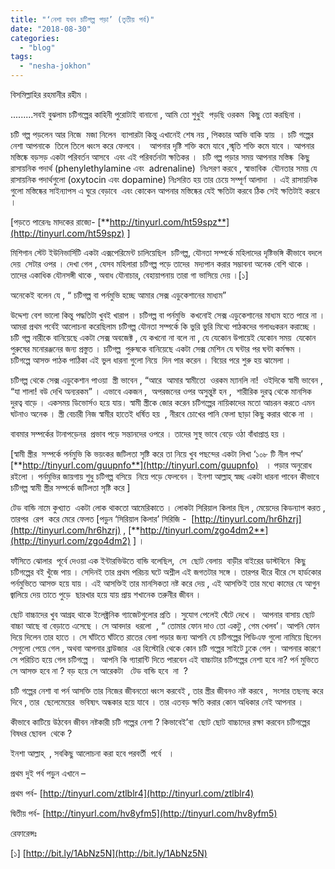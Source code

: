 ```yaml
---
title: "‘নেশা যখন চটিগল্প পড়া’ (তৃতীয় পর্ব)"
date: "2018-08-30"
categories: 
  - "blog"
tags: 
  - "nesha-jokhon"
---
```


বিসমিল্লাহির রহমানীর রহীম ।

.........সবই বুঝলাম চটিগল্পের কাহিনী পুরোটাই বানানো , আমি তো শুধুই  পড়ছি ওরকম  কিছু তো করছিনা ।

চটি গল্প পড়লেন আর নিজে  মজা নিলেন  ব্যাপারটা কিন্তু এখানেই শেষ নয় , পিকচার আভি বাকি হ্যায়  । চটি গল্পের নেশা আপনাকে  তিলে তিলে ধ্বংস করে ফেলবে ।   আপনার দৃষ্টি শক্তি কমে যাবে ,স্মৃতি শক্তি কমে যাবে । আপনার মস্তিষ্কে বড়সড় একটা পরিবর্তন আসবে  এবং এই পরিবর্তনটা ক্ষতিকর ।  চটি গল্প পড়ার সময় আপনার মস্তিষ্ক  কিছু রাসায়নিক পদার্থ (phenylethylamine এবং  adrenaline)  নিঃসরণ করবে , স্বাভাবিক  যৌনতার সময় যে রাসায়নিক পদার্থগুলো (oxytocin এবং dopamine) নিঃসরিত হয় তার চেয়ে সম্পূর্ণ আলাদা  । এই রাসায়নিক গুলো মস্তিষ্কের সাইন্যাপস এ ঘুরে বেড়াবে  এবং কোকেন আপনার মস্তিষ্কের যেই ক্ষতিটা করবে ঠিক সেই ক্ষতিটাই করবে ।

\[পড়তে পারেনঃ মাদকের রাজ্যে- [**http://tinyurl.com/ht59spz**](http://tinyurl.com/ht59spz) \]

মিশিগান স্টেট ইউনিভার্সিটি একটা এক্সপেরিমেন্ট চালিয়েছিল  চটিগল্প, যৌনতা সম্পর্কে মহিলাদের দৃষ্টিভঙ্গি কীভাবে বদলে দেয়  সেটার ওপর । দেখা গেল , যেসব মহিলারা চটিগল্প পড়ে তাদের  মদ্যপান করার সম্ভাবনা অনেক বেশি থাকে । তাদের একাধিক যৌনসঙ্গী থাকে , অবাধ যৌনাচার, বেহায়াপনায় তারা গা ভাসিয়ে দেয় ।\[১\]

অনেকেই বলেন যে , “ চটিগল্প বা পর্নমুভি হচ্ছে আমার সেক্স এডুকেশানের মাধ্যম”

উদ্দেশ্য বেশ ভালো কিন্তু পদ্ধতিটা খুবই খারাপ । চটিগল্প বা পর্নমুভি  কখনোই সেক্স এডুকেশানের মাধ্যম হতে পারে না । আমরা প্রথম পর্বেই আলোচনা করেছিলাম চটিগল্প যৌনতা সম্পর্কে কি ভুরি ভুরি মিথ্যে পাঠকদের গলাধঃকরন করাচ্ছে । চটি গল্প নারীকে বানিয়েছে একটা সেক্স অবজেক্ট , যে কখনো না বলে না , যে যেকোন উপায়েই যেকোন সময়  যেকোন পুরুষের মনোরঞ্জনের জন্য প্রস্তুত । চটিগল্প  পুরুষকে বানিয়েছে একটা সেক্স মেশিন যে ঘন্টার পর ঘন্টা কর্মক্ষম ।  চটিগল্পে আসক্ত পাঠক পাঠিকা এই ভুল ধারনা গুলো নিয়ে  দিন পার করেন । বিয়ের পরে শুরু হয় ঝামেলা ।

চটিগল্প থেকে সেক্স এডুকেশান পাওয়া  স্ত্রী ভাবেন , “আরে  আমার স্বামীতো  ওরকম ম্যানলি না!  ওইদিকে স্বামী ভাবেন , “যা শালা! বউ দেখি অন্যরকম” । এভাবে একজন ,  অপরজনের ওপর অসুন্তুষ্ট হন ,  শারীরিক দুরত্ব থেকে মানসিক দুরত্ব বাড়ে । একসময় ডিভোর্সও হয়ে যায়। স্বামী স্ত্রীকে জোর করেন চটিগল্পের নায়িকাদের মতো আচরন করতে এমন ঘটনাও অনেক । স্ত্রী বেচারী নিজ স্বামীর হাতেই ধর্ষিত হয়  , নীরবে চোখের পানি ফেলা ছাড়া কিছু করার থাকে না  ।

বাবমার সম্পর্কের টানাপড়েনর  প্রভাব পড়ে সন্তানদের ওপরে । তাদের সুস্থ ভাবে বেড়ে ওঠা বাঁধাপ্রাপ্ত হয় ।

\[স্বামী স্ত্রীর  সম্পর্কে পর্নমুভি কি ভয়ংকর জটিলতা সৃষ্টি করে তা নিয়ে খুব পছন্দের একটা লিখা ‘১০৮ টি নীল পদ্ম’ [**http://tinyurl.com/guupnfo**](http://tinyurl.com/guupnfo)   । পড়ার অনুরোধ রইলো । পর্নমুভির জায়গায় শুধু চটিগল্প বসিয়ে  নিয়ে পড়ে ফেলবেন । ইনশা আল্লাহ্‌ স্বচ্ছ একটা ধারনা পাবেন কীভাবে চটিগল্প স্বামী স্ত্রীর সম্পর্কে জটিলতা সৃষ্টি করে \]

টেড বান্ডি নামে কুখ্যাত  একটা লোক থাকতো আমেরিকাতে । লোকটা সিরিয়াল কিলার ছিল , মেয়েদের কিডন্যাপ করত , তারপর  রেপ  করে মেরে ফেলত \[পড়ুন ‘সিরিয়াল কিলার’ সিরিজি -  [http://tinyurl.com/hr6hzrj](http://tinyurl.com/hr6hzrj) , [**http://tinyurl.com/zgo4dm2**](http://tinyurl.com/zgo4dm2) \] ।

ফাঁসিতে ঝোলার  পূর্বে দেওয়া এক ইন্টারভিউতে বান্ডি বলেছিল,  সে  ছোট বেলায়  বাড়ীর বাইরের ডাস্টবিনে  কিছু চটিগল্পের বই খুঁজে পায় । সেদিনই তার প্রথম পরিচয় ঘটে অশ্লীল এই জগতটার সঙ্গে । তারপর ধীরে ধীরে সে হার্ডকোর পর্নমুভিতে আসক্ত হয়ে যায় । এই আসক্তিই তার মানসিকতা নষ্ট করে দেয় , এই আসক্তিই তার মধ্যে কামের যে আগুন জ্বালিয়ে দেয় তাতে পুড়ে  ছারখার হয়ে যায় প্রায় শখানেক তরুনীর জীবন ।

ছোট বাচ্চাদের খুব আগ্রহ থাকে ইলেক্ট্রনিক গ্যাজেটগুলোর প্রতি । সুযোগ পেলেই ঘেঁটে দেখে ।  আপনার বাসায় ছোট বাচ্চা আছে বা বেড়াতে এসেছে । সে আবদার  ধরলো  , “ তোমার ফোন দাও তো একটু , গেম খেলব’। আপনি ফোন দিয়ে দিলেন তার হাতে । সে ঘাঁটতে ঘাঁটতে রাতের বেলা পড়ার জন্য আপনি যে চটিগল্পের পিডিএফ গুলো নামিয়ে ছিলেন সেগুলো পেয়ে গেল , অথবা আপনার ব্রাউজার  এর হিস্টোরি থেকে কোন চটি গল্পের সাইটে ঢুকে গেল । আপনার কারণে সে পরিচিত হয়ে গেল চটিগল্পে ।  আপনি কি গ্যারান্টি দিতে পারবেন এই বাচ্চাটার চটিগল্পের নেশা হবে না? পর্ন মুভিতে সে আসক্ত হবে না ? বড় হয়ে সে আরেকটা   টেড বান্ডি হবে  না  ?

চটি গল্পের নেশা বা পর্ন আসক্তি তার নিজের জীবনতো ধ্বংস করবেই , তার স্ত্রীর জীবনও নষ্ট করবে ,  সংসার তছনছ করে দিবে , তার  ছেলেমেয়ের  ভবিষ্যৎ অন্ধকার হয়ে যাবে । তার এতবড় ক্ষতি করার কোন অধিকার নেই আপনার ।

কীভাবে কাটিয়ে উঠবেন জীবন নষ্টকারী চটি গল্পের নেশা ? কিভাবেই’বা  ছোট ছোট বাচ্চাদের রক্ষা করবেন চটিগল্পের  বিষধর ছোবল  থেকে ?

ইনশা আল্লাহ্‌  , সবকিছু আলোচনা করা হবে পরবর্তী  পর্বে   ।

প্রথম দুই পর্ব পড়ুন এখানে –

প্রথম পর্ব- [http://tinyurl.com/ztlblr4](http://tinyurl.com/ztlblr4)

দ্বিতীয় পর্ব- [http://tinyurl.com/hv8yfm5](http://tinyurl.com/hv8yfm5)

রেফারেন্সঃ

\[১\] [http://bit.ly/1AbNz5N](http://bit.ly/1AbNz5N)

